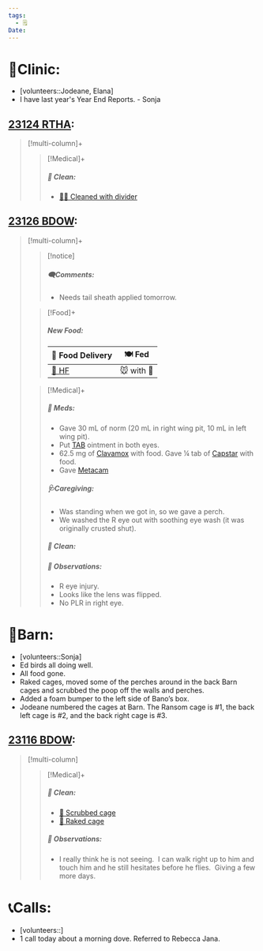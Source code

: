 ```yaml
---
tags:
  - 🗒️
Date: 
---
```


# 🏥Clinic:
- [volunteers::Jodeane, Elana]
- I have last year's Year End Reports. - Sonja

## [23124 RTHA](../RARE%20Birds/23124%20RTHA.md):
> [!multi-column]+
>
>> [!Medical]+
>>##### 🫧 Clean:
>> - [🧼➗ Cleaned with divider](../Admin/Codes/Cleaned%20with%20divider.md)
>>

## [23126 BDOW](../RARE%20Birds/23126%20BDOW.md):
> [!multi-column]+
>
>> [!notice]
>> ##### 🗨️Comments:
>> - Needs tail sheath applied tomorrow.
>
>> [!Food]+
>> ##### New Food:
>> |🚚 Food Delivery| 🍽️ Fed|
>> |---|---|
>>|[🫱 HF](../Admin/Codes/Handfed.md)|🐭 with 💊
>
>> [!Medical]+
>> ##### 💊 Meds:
>> - Gave 30 mL of norm (20 mL in right wing pit, 10 mL in left wing pit).
>> - Put [TAB](../Admin/Codes/Medication/Triple%20Antibiotic.md) ointment in both eyes.
>> - 62.5 mg of [Clavamox](../Admin/Codes/Medication/Clavamox.md) with food. Gave ¼ tab of [Capstar](../Admin/Codes/Medication/Capstar.md) with food.
>> - Gave [Metacam](../Admin/Codes/Medication/Metacam.md)
>>
>> ##### 🩺Caregiving:
>> - Was standing when we got in, so we gave a perch.
>> - We washed the R eye out with soothing eye wash (it was originally crusted shut).
>>
>>##### 🫧 Clean:
>>
>> ##### 🔭 Observations:
>> - R eye injury.
>> 	- Looks like the lens was flipped.
>> 	- No PLR in right eye.

# 🏡Barn:
- [volunteers::Sonja]
- Ed birds all doing well. 
- All food gone. 
- Raked cages, moved some of the perches around in the back Barn cages and scrubbed the poop off the walls and perches. 
- Added a foam bumper to the left side of Bano’s box.
- Jodeane numbered the cages at Barn. The Ransom cage is #1, the back left cage is #2, and the back right cage is #3. 

## [23116 BDOW](../RARE%20Birds/23116%20BDOW.md):
> [!multi-column]
>
>> [!Medical]+
>>##### 🫧 Clean:
>>- [🧽 Scrubbed cage](../Admin/Codes/Scrubbed%20cage.md)
>>- [🧹 Raked cage](../Admin/Codes/Raked%20cage.md)
>>
>> ##### 🔭 Observations:
>> - I really think he is not seeing.  I can walk right up to him and touch him and he still hesitates before he flies.  Giving a few more days.

# 📞Calls:
- [volunteers::]
- 1 call today about a morning dove. Referred to Rebecca Jana. 